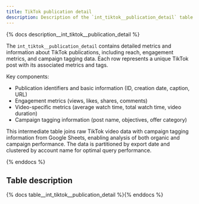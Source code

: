 ```yaml
---
title: TikTok publication detail
description: Description of the `int_tiktok__publication_detail` table.
---
```


{% docs description__int_tiktok__publication_detail %}

The `int_tiktok__publication_detail` contains detailed metrics and information about TikTok publications, including reach, engagement metrics, and campaign tagging data. Each row represents a unique TikTok post with its associated metrics and tags.

Key components:
- Publication identifiers and basic information (ID, creation date, caption, URL)
- Engagement metrics (views, likes, shares, comments)
- Video-specific metrics (average watch time, total watch time, video duration)
- Campaign tagging information (post name, objectives, offer category)

This intermediate table joins raw TikTok video data with campaign tagging information from Google Sheets, enabling analysis of both organic and campaign performance. The data is partitioned by export date and clustered by account name for optimal query performance.

{% enddocs %}

## Table description

{% docs table__int_tiktok__publication_detail %}{% enddocs %}
